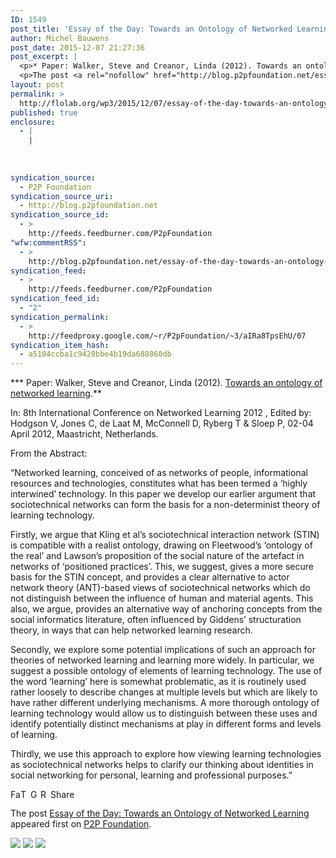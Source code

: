 ```yaml
---
ID: 1549
post_title: 'Essay of the Day: Towards an Ontology of Networked Learning'
author: Michel Bauwens
post_date: 2015-12-07 21:27:36
post_excerpt: |
  <p>* Paper: Walker, Steve and Creanor, Linda (2012). Towards an ontology of networked learning. In: 8th International Conference on Networked Learning 2012 , Edited by: Hodgson V, Jones C, de Laat M, McConnell D, Ryberg T &amp; Sloep P, 02-04 April 2012, Maastricht, Netherlands. From the Abstract: &ldquo;Networked learning, conceived of as networks of people, [&hellip;]</p>
  <p>The post <a rel="nofollow" href="http://blog.p2pfoundation.net/essay-of-the-day-towards-an-ontology-of-networked-learning/2015/12/07">Essay of the Day: Towards an Ontology of Networked Learning</a> appeared first on <a rel="nofollow" href="http://blog.p2pfoundation.net/">P2P Foundation</a>.</p>
layout: post
permalink: >
  http://flolab.org/wp3/2015/12/07/essay-of-the-day-towards-an-ontology-of-networked-learning/
published: true
enclosure:
  - |
    |
        
        
        
syndication_source:
  - P2P Foundation
syndication_source_uri:
  - http://blog.p2pfoundation.net
syndication_source_id:
  - >
    http://feeds.feedburner.com/P2pFoundation
"wfw:commentRSS":
  - >
    http://blog.p2pfoundation.net/essay-of-the-day-towards-an-ontology-of-networked-learning/2015/12/07/feed
syndication_feed:
  - >
    http://feeds.feedburner.com/P2pFoundation
syndication_feed_id:
  - "2"
syndication_permalink:
  - >
    http://feedproxy.google.com/~r/P2pFoundation/~3/aIRa8TpsEhU/07
syndication_item_hash:
  - a5104ccba1c9428bbe4b19da688860db
---
```

*** Paper: Walker, Steve and Creanor, Linda (2012). [Towards an ontology of networked learning][1].**

In: 8th International Conference on Networked Learning 2012 , Edited by: Hodgson V, Jones C, de Laat M, McConnell D, Ryberg T & Sloep P, 02-04 April 2012, Maastricht, Netherlands.

From the Abstract:

“Networked learning, conceived of as networks of people, informational resources and technologies, constitutes what has been termed a ‘highly interwined’ technology. In this paper we develop our earlier argument that sociotechnical networks can form the basis for a non-determinist theory of learning technology.

Firstly, we argue that Kling et al’s sociotechnical interaction network (STIN) is compatible with a realist ontology, drawing on Fleetwood’s ‘ontology of the real’ and Lawson’s proposition of the social nature of the artefact in networks of ‘positioned practices’. This, we suggest, gives a more secure basis for the STIN concept, and provides a clear alternative to actor network theory (ANT)-based views of sociotechnical networks which do not distinguish between the influence of human and material agents. This also, we argue, provides an alternative way of anchoring concepts from the social informatics literature, often influenced by Giddens’ structuration theory, in ways that can help networked learning research.

Secondly, we explore some potential implications of such an approach for theories of networked learning and learning more widely. In particular, we suggest a possible ontology of elements of learning technology. The use of the word ‘learning’ here is somewhat problematic, as it is routinely used rather loosely to describe changes at multiple levels but which are likely to have rather different underlying mechanisms. A more thorough ontology of learning technology would allow us to distinguish between these uses and identify potentially distinct mechanisms at play in different forms and levels of learning.

Thirdly, we use this approach to explore how viewing learning technologies as sociotechnical networks helps to clarify our thinking about identities in social networking for personal, learning and professional purposes.”

<a class="a2a_button_facebook" href="http://www.addtoany.com/add_to/facebook?linkurl=http%3A%2F%2Fblog.p2pfoundation.net%2Fessay-of-the-day-towards-an-ontology-of-networked-learning%2F2015%2F12%2F07&linkname=Essay%20of%20the%20Day%3A%20Towards%20an%20Ontology%20of%20Networked%20Learning" title="Facebook" rel="nofollow"><img src="http://blog.p2pfoundation.net/wp-content/plugins/add-to-any/icons/facebook.png" width="16" height="16" alt="Facebook" /></a><a class="a2a_button_twitter" href="http://www.addtoany.com/add_to/twitter?linkurl=http%3A%2F%2Fblog.p2pfoundation.net%2Fessay-of-the-day-towards-an-ontology-of-networked-learning%2F2015%2F12%2F07&linkname=Essay%20of%20the%20Day%3A%20Towards%20an%20Ontology%20of%20Networked%20Learning" title="Twitter" rel="nofollow"><img src="http://blog.p2pfoundation.net/wp-content/plugins/add-to-any/icons/twitter.png" width="16" height="16" alt="Twitter" /></a><a class="a2a_button_google_plus" href="http://www.addtoany.com/add_to/google_plus?linkurl=http%3A%2F%2Fblog.p2pfoundation.net%2Fessay-of-the-day-towards-an-ontology-of-networked-learning%2F2015%2F12%2F07&linkname=Essay%20of%20the%20Day%3A%20Towards%20an%20Ontology%20of%20Networked%20Learning" title="Google+" rel="nofollow"><img src="http://blog.p2pfoundation.net/wp-content/plugins/add-to-any/icons/google_plus.png" width="16" height="16" alt="Google+" /></a><a class="a2a_button_reddit" href="http://www.addtoany.com/add_to/reddit?linkurl=http%3A%2F%2Fblog.p2pfoundation.net%2Fessay-of-the-day-towards-an-ontology-of-networked-learning%2F2015%2F12%2F07&linkname=Essay%20of%20the%20Day%3A%20Towards%20an%20Ontology%20of%20Networked%20Learning" title="Reddit" rel="nofollow"><img src="http://blog.p2pfoundation.net/wp-content/plugins/add-to-any/icons/reddit.png" width="16" height="16" alt="Reddit" /></a><a class="a2a_dd a2a_target addtoany_share_save" href="https://www.addtoany.com/share#url=http%3A%2F%2Fblog.p2pfoundation.net%2Fessay-of-the-day-towards-an-ontology-of-networked-learning%2F2015%2F12%2F07&title=Essay%20of%20the%20Day%3A%20Towards%20an%20Ontology%20of%20Networked%20Learning" id="wpa2a_2"><img src="http://blog.p2pfoundation.net/wp-content/plugins/add-to-any/share_save_120_16.png" width="120" height="16" alt="Share" /></a>

The post <a rel="nofollow" href="http://blog.p2pfoundation.net/essay-of-the-day-towards-an-ontology-of-networked-learning/2015/12/07">Essay of the Day: Towards an Ontology of Networked Learning</a> appeared first on <a rel="nofollow" href="http://blog.p2pfoundation.net/">P2P Foundation</a>.

<div class="feedflare">
  <a href="http://feeds.feedburner.com/~ff/P2pFoundation?a=aIRa8TpsEhU:wkKmMnp9oNs:7Q72WNTAKBA"><img src="http://feeds.feedburner.com/~ff/P2pFoundation?d=7Q72WNTAKBA" border="0" /></img></a> <a href="http://feeds.feedburner.com/~ff/P2pFoundation?a=aIRa8TpsEhU:wkKmMnp9oNs:D7DqB2pKExk"><img src="http://feeds.feedburner.com/~ff/P2pFoundation?i=aIRa8TpsEhU:wkKmMnp9oNs:D7DqB2pKExk" border="0" /></img></a> <a href="http://feeds.feedburner.com/~ff/P2pFoundation?a=aIRa8TpsEhU:wkKmMnp9oNs:2mJPEYqXBVI"><img src="http://feeds.feedburner.com/~ff/P2pFoundation?d=2mJPEYqXBVI" border="0" /></img></a>
</div>

<img src="http://feeds.feedburner.com/~r/P2pFoundation/~4/aIRa8TpsEhU" height="1" width="1" alt="" />

 [1]: http://oro.open.ac.uk/33437/